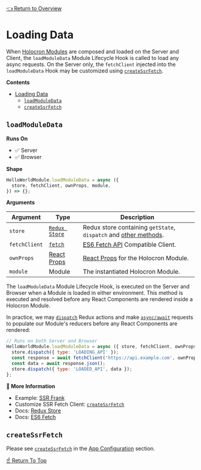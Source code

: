 [👈 Return to Overview](../API.md)

# Loading Data

When [Holocron Modules](#modules) are composed and loaded on the Server and Client, the `loadModuleData` Module Lifecycle Hook is called to load any async requests. On the Server only, the `fetchClient` injected into the `loadModuleData` Hook may be customized using [`createSsrFetch`](#createssrfetch).

**Contents**
- [Loading Data](#loading-data)
  - [`loadModuleData`](#loadmoduledata)
  - [`createSsrFetch`](#createssrfetch)

## `loadModuleData`

**Runs On**
* ✅ Server
* ✅ Browser

**Shape**
```js
HelloWorldModule.loadModuleData = async ({
  store, fetchClient, ownProps, module,
}) => {};
```

**Arguments**

| Argument | Type     | Description                     |
|----------|----------|---------------------------------|
| `store`   | [`Redux Store`](https://redux.js.org/api/store/) | Redux store containing `getState`, `dispatch` and [other methods](https://redux.js.org/api/store/). |
| `fetchClient`   | [`fetch`](https://developer.mozilla.org/en-US/docs/Web/API/Fetch_API/Using_Fetch) | [ES6 Fetch API](https://developer.mozilla.org/en-US/docs/Web/API/Fetch_API/Using_Fetch) Compatible Client. |
| `ownProps`   | [React Props](https://reactjs.org/docs/react-component.html#props) | [React Props](https://reactjs.org/docs/react-component.html#props) for the Holocron Module. |
| `module`  | Module | The instantiated Holocron Module. |

The `loadModuleData` Module Lifecycle Hook, is executed on the Server and Browser when a Module is loaded in either environment. This method is executed and resolved before any React Components are rendered inside a Holocron Module.

In practice, we may [`dispatch`](https://redux.js.org/api/store/#dispatchaction) Redux actions and make [`async/await`](https://developer.mozilla.org/en-US/docs/Learn/JavaScript/Asynchronous/Async_await) requests to populate our Module's reducers before any React Components are rendered:

```js
// Runs on both Server and Browser
HelloWorldModule.loadModuleData = async ({ store, fetchClient, ownProps }) => {
  store.dispatch({ type: 'LOADING_API' });
  const response = await fetchClient('https://api.example.com', ownProps.options);
  const data = await response.json();
  store.dispatch({ type: 'LOADED_API', data });
};
```

**📘 More Information**
* Example: [SSR Frank](../../../prod-sample/sample-modules/ssr-frank/0.0.0/src/components/SsrFrank.jsx)
* Customize SSR Fetch Client: [`createSsrFetch`](#createssrfetch)
* Docs: [Redux Store](https://redux.js.org/api/store)
* Docs: [ES6 Fetch](https://developer.mozilla.org/en-US/docs/Web/API/Fetch_API/Using_Fetch)

## `createSsrFetch`

Please see [`createSsrFetch`](./App-Configuration.md#createssrfetch) in the [App Configuration](./App-Configuration.md) section.

[☝️ Return To Top](#loading-data)
